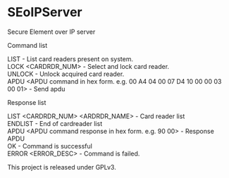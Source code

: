 SEoIPServer
===========

Secure Element over IP server

Command list

LIST - List card readers present on system.<br />
LOCK &lt;CARDRDR_NUM&gt; - Select and lock card reader.<br />
UNLOCK - Unlock acquired card reader.<br />
APDU &lt;APDU command in hex form. e.g. 00 A4 04 00 07 D4 10 00 00 03 00 01&gt; - Send apdu <br />

Response list

LIST &lt;CARDRDR_NUM&gt; &lt;ARDRDR_NAME&gt; - Card reader list<br />
ENDLIST - End of cardreader list<br />
APDU &lt;APDU command response in hex form. e.g. 90 00&gt; - Response APDU<br />
OK - Command is successful<br />
ERROR &lt;ERROR_DESC&gt; - Command is failed.<br />


This project is released under GPLv3.
